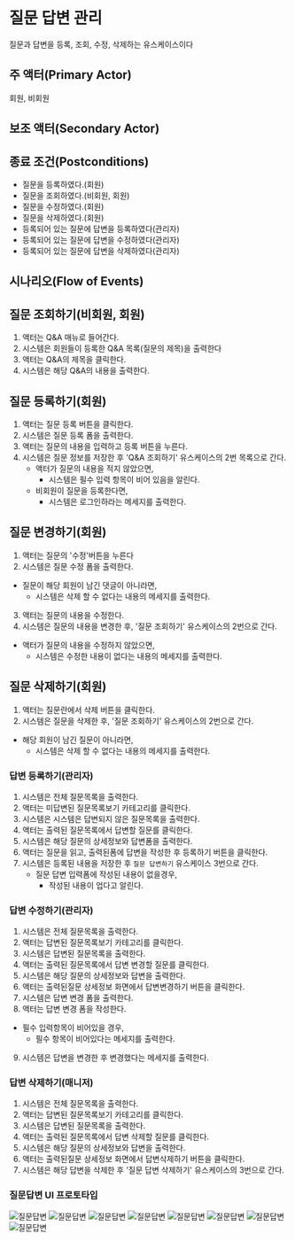# 질문 답변 관리
질문과 답변을 등록, 조회, 수정, 삭제하는 유스케이스이다

## 주 액터(Primary Actor)
회원, 비회원

## 보조 액터(Secondary Actor)

## 종료 조건(Postconditions)
- 질문을 등록하였다.(회원)
- 질문을 조회하였다.(비회원, 회원)
- 질문을 수정하였다.(회원)
- 질문을 삭제하였다.(회원)
- 등록되어 있는 질문에 답변을 등록하였다(관리자)
- 등록되어 있는 질문에 답변을 수정하였다(관리자)
- 등록되어 있는 질문에 답변을 삭제하였다(관리자)

## 시나리오(Flow of Events)

## 질문 조회하기(비회원, 회원)
1. 액터는 Q&A 매뉴로 들어간다.
2. 시스템은 회원들이 등록한 Q&A 목록(질문의 제목)을 출력한다
3. 액터는 Q&A의 제목을 클릭한다.
4. 시스템은 해당 Q&A의 내용을 출력한다.  

## 질문 등록하기(회원)
1. 액터는 질문 등록 버튼을 클릭한다.
2. 시스템은 질문 등록 폼을 출력한다.
3. 액터는 질문의 내용을 입력하고 등록 버튼을 누른다.
4. 시스템은 질문 정보를 저장한 후 'Q&A 조회하기' 유스케이스의 2번 목록으로 간다.
    - 액터가 질문의 내용을 적지 않았으면,
      - 시스템은 필수 입력 항목이 비어 있음을 알린다.
    - 비회원이 질문을 등록한다면,
      - 시스템은 로그인하라는 메세지를 출력한다.
      
## 질문 변경하기(회원)
1. 액터는 질문의 '수정'버튼을 누른다
2. 시스템은 질문 수정 폼을 출력한다.
  - 질문이 해당 회원이 남긴 댓글이 아니라면,
    - 시스템은 삭제 할 수 없다는 내용의 메세지를 출력한다. 
3. 액터는 질문의 내용을 수정한다.
4. 시스템은 질문의 내용을 변경한 후, '질문 조회하기' 유스케이스의 2번으로 간다.
  - 액터가 질문의 내용을 수정하지 않았으면,
    - 시스템은 수정한 내용이 없다는 내용의 메세지를 출력한다.
      
## 질문 삭제하기(회원)
1. 액터는 질문란에서 삭제 버튼을 클릭한다.
2. 시스템은 질문을 삭제한 후, '질문 조회하기' 유스케이스의 2번으로 간다.
  - 해당 회원이 남긴 질문이 아니라면,
    - 시스템은 삭제 할 수 없다는 내용의 메세지를 출력한다.

### 답변 등록하기(관리자)
1. 시스템은 전체 질문목록을 출력한다.
2. 액터는 미답변된 질문목록보기 카테고리를 클릭한다.
3. 시스템은 시스템은 답변되지 않은 질문목록을 출력한다.
4. 액터는 출력된 질문목록에서 답변할 질문를 클릭한다.
5. 시스템은 해당 질문의 상세정보와 답변폼을 출력한다.
6. 액터는 질문을 읽고, 출력된폼에 답변을 작성한 후 등록하기 버튼을 클릭한다. 
7. 시스템은 등록된 내용을 저장한 후 `질문 답변하기` 유스케이스 3번으로 간다.
    - 질문 답변 입력폼에 작성된 내용이 없을경우,
        - 작성된 내용이 업다고 알린다.

### 답변 수정하기(관리자)
1. 시스템은 전체 질문목록을 출력한다.
2. 액터는 답변된 질문목록보기 카테고리를 클릭한다.
3. 시스템은 답변된 질문목록을 출력한다.
4. 액터는 출력된 질문목록에서 답변 변경할 질문를 클릭한다.
5. 시스템은 해당 질문의 상세정보와 답변을 출력한다.
6. 액터는 출력된질문 상세정보 화면에서 답변변경하기 버튼을 클릭한다.
7. 시스템은 답변 변경 폼을 출력한다.
8. 액터는 답변 변경 폼을 작성한다.
  - 필수 입력항목이 비어있을 경우,
    - 필수 항목이 비어있다는 메세지를 출력한다.
9. 시스템은 답변을 변경한 후 변경했다는 메세지를 출력한다.

### 답변 삭제하기(매니저)
1. 시스템은 전체 질문목록을 출력한다.
2. 액터는 답변된 질문목록보기 카테고리를 클릭한다.
3. 시스템은 답변된 질문목록을 출력한다.
4. 액터는 출력된 질문목록에서 답변 삭제할 질문를 클릭한다.
5. 시스템은 해당 질문의 상세정보와 답변을 출력한다.
6. 액터는 출력된질문 상세정보 화면에서 답변삭제하기 버튼을 클릭한다.
7. 시스템은 해당 답변을 삭제한 후 '질문 답변 삭제하기' 유스케이스의 3번으로 간다.

### 질문답변 UI 프로토타입

![질문답변](./images/Q&A1.png)
![질문답변](./images/Q&A2.png)
![질문답변](./images/Q&A3.png)
![질문답변](./images/Q&A4.png)
![질문답변](./images/Q&A5.png)
![질문답변](./images/Q&A6.png)
![질문답변](./images/Q&A7.png)
![질문답변](./images/Q&A8.png)